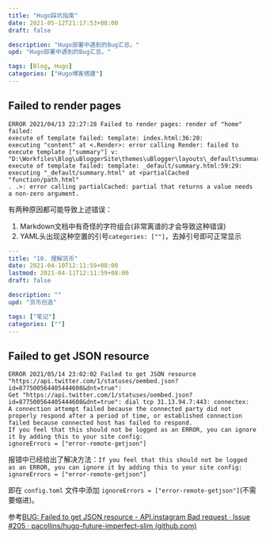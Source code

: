 ```yaml
---
title: "Hugo踩坑指南"
date: 2021-05-12T21:17:53+08:00
draft: false

description: "Hugo部署中遇到的Bug汇总。"
upd: "Hugo部署中遇到的Bug汇总。"

tags: [Blog, Hugo]
categories: ["Hugo博客搭建"]
---
```


<!--more-->

## Failed to render pages

```
ERROR 2021/04/13 22:27:28 Failed to render pages: render of "home" failed: 
execute of template failed: template: index.html:36:20: 
executing "content" at <.Render>: error calling Render: failed to execute template ["summary"] v: 
"D:\Workfiles\Blog\uBloggerSite\themes\uBlogger\layouts\_default\summary.html:59:29": execute of template failed: template: _default/summary.html:59:29: 
executing "_default/summary.html" at <partialCached "function/path.html" 
. .>: error calling partialCached: partial that returns a value needs a non-zero argument.
```

有两种原因都可能导致上述错误：

1. Markdown文档中有奇怪的字符组合(非常离谱的才会导致这种错误)
2. YAML头出现这种空置的引号`categories: [""]`，去掉引号即可正常显示

```yaml
---
title: "10. 理解货币"
date: 2021-04-10T12:11:59+08:00
lastmod: 2021-04-11T12:11:59+08:00
draft: false

description: ""
upd: "货币创造"

tags: ["笔记"]
categories: [""]
---
```

## Failed to get JSON resource

```
ERROR 2021/05/14 23:02:02 Failed to get JSON resource "https://api.twitter.com/1/statuses/oembed.json?id=877500564405444608&dnt=true": 
Get "https://api.twitter.com/1/statuses/oembed.json?id=877500564405444608&dnt=true": dial tcp 31.13.94.7:443: connectex: 
A connection attempt failed because the connected party did not properly respond after a period of time, or established connection failed because connected host has failed to respond.
If you feel that this should not be logged as an ERROR, you can ignore it by adding this to your site config:
ignoreErrors = ["error-remote-getjson"]
```

报错中已经给出了解决方法：`If you feel that this should not be logged as an ERROR, you can ignore it by adding this to your site config: ignoreErrors = ["error-remote-getjson"]`

即在 `config.toml` 文件中添加 `ignoreErrors = ["error-remote-getjson"]`(不需要缩进)。

参考[BUG: Failed to get JSON resource - API.instagram Bad request · Issue #205 · pacollins/hugo-future-imperfect-slim (github.com)](https://github.com/pacollins/hugo-future-imperfect-slim/issues/205)

